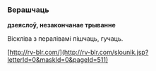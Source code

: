 ### Верашчаць
**дзеяслоў, незакончанае трыванне**

Віскліва з пералівамі пішчаць, гучаць.

<a rel="author">[http://rv-blr.com/](http://rv-blr.com/slounik.jsp?letterId=0&maskId=0&pageId=511)</a>
